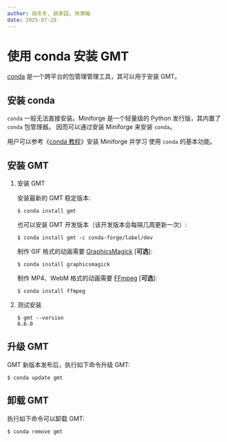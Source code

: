 ```yaml
---
author: 田冬冬, 姚家园, 陈箫翰
date: 2025-07-28
---
```


# 使用 conda 安装 GMT

[conda](https://docs.conda.io/en/latest/) 是一个跨平台的包管理管理工具，其可以用于安装 GMT。

## 安装 conda

`conda` 一般无法直接安装。Miniforge 是一个轻量级的 Python 发行版，其内置了 `conda` 包管理器。
因而可以通过安装 Miniforge 来安装 `conda`。

用户可以参考《[conda 教程](https://seismo-learn.org/software/conda/)》安装 Miniforge 并学习
使用 `conda` 的基本功能。

## 安装 GMT

1. 安装 GMT

   安装最新的 GMT 稳定版本:

   ```
   $ conda install gmt
   ```

   也可以安装 GMT 开发版本（该开发版本会每隔几周更新一次）:

   ```
   $ conda install gmt -c conda-forge/label/dev
   ```

   制作 GIF 格式的动画需要 [GraphicsMagick](http://www.graphicsmagick.org/) [**可选**]:

   ```
   $ conda install graphicsmagick
   ```

   制作 MP4、WebM 格式的动画需要 [FFmpeg](https://ffmpeg.org/) [**可选**]:

   ```
   $ conda install ffmpeg
   ```

2. 测试安装

   ```
   $ gmt --version
   6.6.0
   ```

## 升级 GMT

GMT 新版本发布后，执行如下命令升级 GMT:

```
$ conda update gmt
```

## 卸载 GMT

执行如下命令可以卸载 GMT:

```
$ conda remove gmt
```
